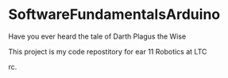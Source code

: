 # SoftwareFundamentalsArduino
Have you ever heard the tale of Darth Plagus the Wise

This project is my code repostitory for ear 11 Robotics at LTC

rc.